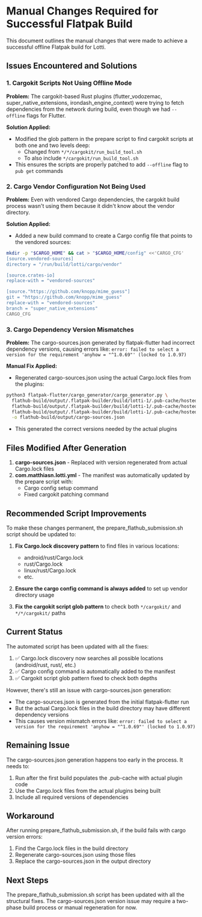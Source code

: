 # Manual Changes Required for Successful Flatpak Build

This document outlines the manual changes that were made to achieve a successful offline Flatpak build for Lotti.

## Issues Encountered and Solutions

### 1. Cargokit Scripts Not Using Offline Mode

**Problem:** The cargokit-based Rust plugins (flutter_vodozemac, super_native_extensions, irondash_engine_context) were trying to fetch dependencies from the network during build, even though we had `--offline` flags for Flutter.

**Solution Applied:**
- Modified the glob pattern in the prepare script to find cargokit scripts at both one and two levels deep:
  - Changed from `*/*/cargokit/run_build_tool.sh`
  - To also include `*/cargokit/run_build_tool.sh`
- This ensures the scripts are properly patched to add `--offline` flag to `pub get` commands

### 2. Cargo Vendor Configuration Not Being Used

**Problem:** Even with vendored Cargo dependencies, the cargokit build process wasn't using them because it didn't know about the vendor directory.

**Solution Applied:**
- Added a new build command to create a Cargo config file that points to the vendored sources:
```bash
mkdir -p "$CARGO_HOME" && cat > "$CARGO_HOME/config" <<'CARGO_CFG'
[source.vendored-sources]
directory = "/run/build/lotti/cargo/vendor"

[source.crates-io]
replace-with = "vendored-sources"

[source."https://github.com/knopp/mime_guess"]
git = "https://github.com/knopp/mime_guess"
replace-with = "vendored-sources"
branch = "super_native_extensions"
CARGO_CFG
```

### 3. Cargo Dependency Version Mismatches

**Problem:** The cargo-sources.json generated by flatpak-flutter had incorrect dependency versions, causing errors like:
`error: failed to select a version for the requirement 'anyhow = "^1.0.69"' (locked to 1.0.97)`

**Manual Fix Applied:**
- Regenerated cargo-sources.json using the actual Cargo.lock files from the plugins:
```bash
python3 flatpak-flutter/cargo_generator/cargo_generator.py \
  flathub-build/output/.flatpak-builder/build/lotti-1/.pub-cache/hosted/pub.dev/irondash_engine_context-0.5.5/android/rust/Cargo.lock,\
  flathub-build/output/.flatpak-builder/build/lotti-1/.pub-cache/hosted/pub.dev/super_native_extensions-0.9.1/rust/Cargo.lock,\
  flathub-build/output/.flatpak-builder/build/lotti-1/.pub-cache/hosted/pub.dev/flutter_vodozemac-0.2.2/rust/Cargo.lock \
  -o flathub-build/output/cargo-sources.json
```
- This generated the correct versions needed by the actual plugins

## Files Modified After Generation

1. **cargo-sources.json** - Replaced with version regenerated from actual Cargo.lock files
2. **com.matthiasn.lotti.yml** - The manifest was automatically updated by the prepare script with:
   - Cargo config setup command
   - Fixed cargokit patching command

## Recommended Script Improvements

To make these changes permanent, the prepare_flathub_submission.sh script should be updated to:

1. **Fix Cargo.lock discovery pattern** to find files in various locations:
   - android/rust/Cargo.lock
   - rust/Cargo.lock
   - linux/rust/Cargo.lock
   - etc.

2. **Ensure the cargo config command is always added** to set up vendor directory usage

3. **Fix the cargokit script glob pattern** to check both `*/cargokit/` and `*/*/cargokit/` paths

## Current Status

The automated script has been updated with all the fixes:
1. ✅ Cargo.lock discovery now searches all possible locations (android/rust, rust/, etc.)
2. ✅ Cargo config command is automatically added to the manifest
3. ✅ Cargokit script glob pattern fixed to check both depths

However, there's still an issue with cargo-sources.json generation:
- The cargo-sources.json is generated from the initial flatpak-flutter run
- But the actual Cargo.lock files in the build directory may have different dependency versions
- This causes version mismatch errors like: `error: failed to select a version for the requirement 'anyhow = "^1.0.69"' (locked to 1.0.97)`

## Remaining Issue

The cargo-sources.json generation happens too early in the process. It needs to:
1. Run after the first build populates the .pub-cache with actual plugin code
2. Use the Cargo.lock files from the actual plugins being built
3. Include all required versions of dependencies

## Workaround

After running prepare_flathub_submission.sh, if the build fails with cargo version errors:
1. Find the Cargo.lock files in the build directory
2. Regenerate cargo-sources.json using those files
3. Replace the cargo-sources.json in the output directory

## Next Steps

The prepare_flathub_submission.sh script has been updated with all the structural fixes. The cargo-sources.json version issue may require a two-phase build process or manual regeneration for now.